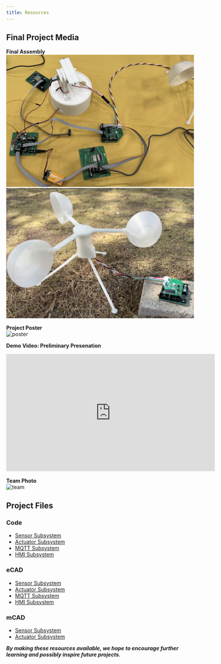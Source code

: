 ```yaml
---
title: Resources
---
```


## Final Project Media

**Final Assembly**  
![project](./assets/images/project_photo.jpg)  
![anemometer](./assets/images/sensor_project.jpg)

**Project Poster**  
![poster](./assets/images/poster.png)

**Demo Video: Preliminary Presenation**  
<iframe width="560" height="315" src="https://www.youtube.com/embed/1kG3tjDgoXE?si=4WEde_MOiY4Au47Y" title="YouTube video player" frameborder="0" allow="accelerometer; autoplay; clipboard-write; encrypted-media; gyroscope; picture-in-picture; web-share" referrerpolicy="strict-origin-when-cross-origin" allowfullscreen></iframe>

**Team Photo**  
![team](./assets/images/Showcase_Team_Photo.jpg)

## Project Files

### Code

- [Sensor Subsystem](./assets/code/Ian_Anderson_Sensor_Suite_code.zip)
- [Actuator Subsystem](./assets/code/314_AlexC_ActuatorCode.zip)
- [MQTT Subsystem](./assets/code/KD_Subsystem_Code.zip)
- [HMI Subsystem](./assets/code/HMI-GUI-Python.rar)

### eCAD

- [Sensor Subsystem](./assets/eCAD/EGR314_Ian_Subsytem.zip)
- [Actuator Subsystem](./assets/eCAD/314_AlexC_PCB.zip)
- [MQTT Subsystem](./assets/eCAD/EGR314_KD_Subsystem.zip)
- [HMI Subsystem](./assets/eCAD/EGR314_Aarshon_IndividualSub-3.0.zip)

### mCAD

- [Sensor Subsystem](./assets/mCAD/Ian_Anderson_anemometer_mCAD.zip)
- [Actuator Subsystem](./assets/mCAD/SolarArrayAssembly.zip)

***By making these resources available, we hope to encourage further learning and possibly inspire future projects.***
